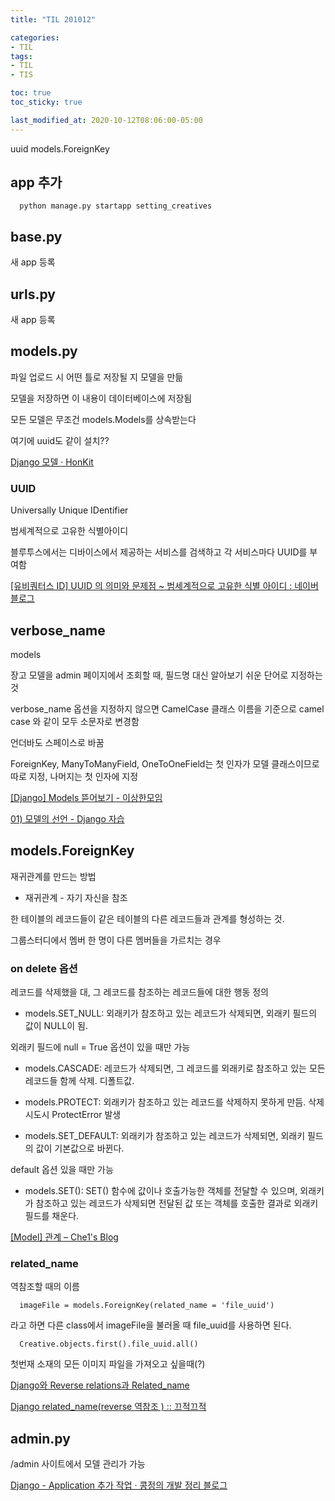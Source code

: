 ```yaml
---
title: "TIL 201012"

categories:
- TIL
tags:
- TIL
- TIS

toc: true
toc_sticky: true

last_modified_at: 2020-10-12T08:06:00-05:00
---
```

uuid models.ForeignKey

## app 추가

      python manage.py startapp setting_creatives

## base.py

새 app 등록

## urls.py

새 app 등록

## models.py

파일 업로드 시 어떤 틀로 저장될 지 모델을 만듦

모델을 저장하면 이 내용이 데이터베이스에 저장됨

모든 모델은 무조건 models.Models를 상속받는다

여기에 uuid도 같이 설치??

[Django 모델 · HonKit](https://tutorial.djangogirls.org/ko/django_models/)

### UUID

Universally Unique IDentifier

범세계적으로 고유한 식별아이디

블루투스에서는 디바이스에서 제공하는 서비스를 검색하고 각 서비스마다 UUID를 부여함

[\[유비쿼터스 ID\] UUID 의 의미와 문제점 ~ 범세계적으로 고유한 식별 아이디 : 네이버 블로그](http://blog.naver.com/PostView.nhn?blogId=lszeelee&logNo=110100215980)

## verbose_name

models

장고 모델을 admin 페이지에서 조회할 때, 필드명 대신 알아보기 쉬운 단어로 지정하는 것

verbose_name 옵션을 지정하지 않으면 CamelCase 클래스 이름을 기준으로 camel case 와 같이 모두 소문자로 변경함

언더바도 스페이스로 바꿈

ForeignKey, ManyToManyField, OneToOneField는 첫 인자가 모델 클래스이므로 따로 지정, 나머지는 첫 인자에 지정

[\[Django\] Models 뜯어보기 - 이상한모임](http://blog.weirdx.io/post/28006)

[01) 모델의 선언 - Django 자습](https://wikidocs.net/6667#verbose_name)

## models.ForeignKey

재귀관계를 만드는 방법

* 재귀관계 - 자기 자신을 참조

한 테이블의 레코드들이 같은 테이블의 다른 레코드들과 관계를 형성하는 것.

그룹스터디에서 멤버 한 명이 다른 멤버들을 가르치는 경우

### on delete 옵션

레코드를 삭제했을 대, 그 레코드를 참조하는 레코드들에 대한 행동 정의

* models.SET_NULL: 외래키가 참조하고 있는 레코드가 삭제되면, 외래키 필드의 값이 NULL이 됨.
 
 외래키 필드에 null = True 옵션이 있을 때만 가능
 
* models.CASCADE: 레코드가 삭제되면, 그 레코드를 외래키로 참조하고 있는 모든 레코드들 함께 삭제. 디폴트값.
 
* models.PROTECT: 외래키가 참조하고 있는 레코드를 삭제하지 못하게 만듬. 삭제 시도시 ProtectError 발생
 
* models.SET_DEFAULT: 외래키가 참조하고 있는 레코드가 삭제되면, 외래키 필드의 값이 기본값으로 바뀐다. 
 
 default 옵션 있을 때만 가능

* models.SET(): SET() 함수에 값이나 호출가능한 객체를 전달할 수 있으며, 외래키가 참조하고 있는 레코드가 삭제되면 전달된 값 또는 객체를 호출한 결과로 외래키 필드를 채운다.

[\[Model\] 관계 – Che1's Blog](https://nachwon.github.io/django-relationship/)

### related_name

역참조할 때의 이름

      imageFile = models.ForeignKey(related_name = 'file_uuid')
      
라고 하면 다른 class에서 imageFile을 불러올 때 file_uuid를 사용하면 된다.

      Creative.objects.first().file_uuid.all()
      
첫번재 소재의 모든 이미지 파일을 가져오고 싶을때(?)

[Django와 Reverse relations과 Related_name](https://velog.io/@brighten_the_way/Django%EC%99%80-Reverse-relations%EA%B3%BC-Relatedname)

[Django related_name(reverse 역참조 ) :: 끄적끄적](https://leemoney93.tistory.com/24)

## admin.py 

/admin 사이트에서 모델 관리가 가능

[Django - Application 추가 작업 · 콩정의 개발 정리 블로그](https://jungeunlee95.github.io/django/2019/06/20/Django-Application-%EC%B6%94%EA%B0%80-%EC%9E%91%EC%97%85/)

